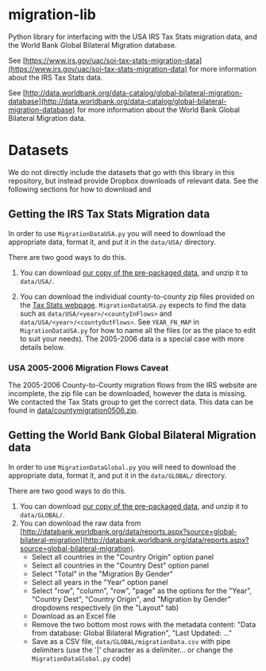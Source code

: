 # migration-lib
Python library for interfacing with the USA IRS Tax Stats migration data, and the World Bank Global Bilateral Migration database.

See [https://www.irs.gov/uac/soi-tax-stats-migration-data](https://www.irs.gov/uac/soi-tax-stats-migration-data) for more information about the IRS Tax Stats data.

See [http://data.worldbank.org/data-catalog/global-bilateral-migration-database](http://data.worldbank.org/data-catalog/global-bilateral-migration-database) for more information about the World Bank Global Bilateral Migration data.

# Datasets

We do not directly include the datasets that go with this library in this repository, but instead provide Dropbox downloads of relevant data. See the following sections for how to download and 

## Getting the IRS Tax Stats Migration data

In order to use `MigrationDataUSA.py` you will need to download the appropriate data, format it, and put it in the `data/USA/` directory.

There are two good ways to do this.
1. You can download [our copy of the pre-packaged data](https://dl.dropboxusercontent.com/u/45223629/USA.zip), and unzip it to `data/USA/`.

2. You can download the individual county-to-county zip files provided on the [Tax Stats webpage](https://www.irs.gov/uac/soi-tax-stats-migration-data). `MigrationDataUSA.py` expects to find the data such as `data/USA/<year>/<countyInFlows>` and `data/USA/<year>/<countyOutFlows>`. See `YEAR_FN_MAP` in `MigrationDataUSA.py` for how to name all the files (or as the place to edit to suit your needs). The 2005-2006 data is a special case with more details below.

### USA 2005-2006 Migration Flows Caveat

The 2005-2006 County-to-County migration flows from the IRS website are incomplete, the zip file can be downloaded, however the data is missing. We contacted the Tax Stats group to get the correct data. This data can be found in [data/countymigration0506.zip](data/countymigration0506.zip).

## Getting the World Bank Global Bilateral Migration data

In order to use `MigrationDataGlobal.py` you will need to download the appropriate data, format it, and put it in the `data/GLOBAL/` directory.

There are two good ways to do this.
1. You can download [our copy of the pre-packaged data](https://dl.dropboxusercontent.com/u/45223629/GLOBAL.zip), and unzip it to `data/GLOBAL/`.
2. You can download the raw data from [http://databank.worldbank.org/data/reports.aspx?source=global-bilateral-migration](http://databank.worldbank.org/data/reports.aspx?source=global-bilateral-migration).
    - Select all countries in the "Country Origin" option panel
    - Select all countries in the "Country Dest" option panel
    - Select "Total" in the "Migration By Gender"
    - Select all years in the "Year" option panel
    - Select "row", "column", "row", "page" as the options for the "Year", "Country Dest", "Country Origin", and "Migration by Gender" dropdowns respectively (in the "Layout" tab)
    - Download as an Excel file
    - Remove the two bottom most rows with the metadata content: "Data from database: Global Bilateral Migration", "Last Updated: ..."
    - Save as a CSV file, `data/GLOBAL/migrationData.csv` with pipe delimiters (use the '|' character as a delimiter... or change the `MigrationDataGlobal.py` code)